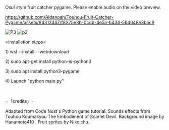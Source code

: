 Osu! style fruit catcher pygame.  Please enable audio on the video preview.

https://github.com/Aldanoah/Touhou-Fruit-Catcher-Pygame/assets/84312447/f8225e8b-0cdb-4e5a-b434-5bd048e3bac9


![P3](https://github.com/Aldanoah/Touhou-Fruit-Catcher-Pygame/assets/84312447/2472ac8d-1d7c-4fa0-adbd-d774504f5037)
![p2](https://github.com/Aldanoah/Touhou-Fruit-Catcher-Pygame/assets/84312447/259c6f58-1c8b-4c12-bb96-8833bf280994)

=installation steps=
<p>1) wsl --install --webdownload</p>
<p>2) sudo apt-get install python-is-python3</p>
<p>3) sudo apt install python3-pygame</p>
<p>4) Launch "python main.py"</p>

<br>

=「credits」=
<p>Adapted from Code Nust's Python game tutorial. Sounds effects from Touhou Koumakyou The Embodiment of Scarlet Devil. Background image by Hanamoto410 . Fruit sprites by Nikoichu.
